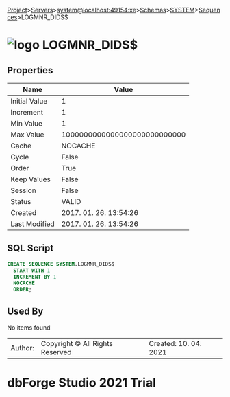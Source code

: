 [Project](../../../../../startpage.md)>[Servers](../../../../Servers.md)>[system@localhost:49154:xe](../../../system@localhost_49154_xe.md)>[Schemas](../../Databases.md)>[SYSTEM](../SYSTEM.md)>[Sequences](Sequences.md)>LOGMNR_DIDS$


# ![logo](../../../../../Images/sequence64.svg) LOGMNR_DIDS$


## <a name="#Properties"></a>Properties
|Name|Value|
|---|---|
|Initial Value|1|
|Increment|1|
|Min Value|1|
|Max Value|1000000000000000000000000000|
|Cache|NOCACHE|
|Cycle|False|
|Order|True|
|Keep Values|False|
|Session|False|
|Status|VALID|
|Created|2017. 01. 26. 13:54:26|
|Last Modified|2017. 01. 26. 13:54:26|


## <a name="#SqlScript"></a>SQL Script
```SQL
CREATE SEQUENCE SYSTEM.LOGMNR_DIDS$
  START WITH 1
  INCREMENT BY 1
  NOCACHE
  ORDER;
```

## <a name="#UsedBy"></a>Used By
No items found

||||
|---|---|---|
|Author: |Copyright © All Rights Reserved|Created: 10. 04. 2021|
# dbForge Studio 2021 Trial